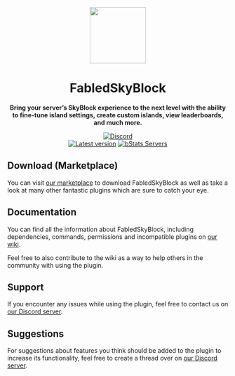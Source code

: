<!--suppress HtmlDeprecatedAttribute -->
<div align="center">
<img src="docs/Logo.png" width="128px">

# FabledSkyBlock
**Bring your server’s SkyBlock experience to the next level with the ability to fine-tune island settings, create custom islands, view leaderboards, and much more.**


[![Discord][Discord shield]][Discord invite]
<br>
[![Latest version][Latest version shield]][Plugin page]
[![bStats Servers][bStats shield]][bStats page]
</div>


## Download (Marketplace)
You can visit [our marketplace][Plugin page] to download FabledSkyBlock as well as take a
look at many other fantastic plugins which are sure to catch your eye.

## Documentation
You can find all the information about FabledSkyBlock, including dependencies, commands, permissions and incompatible
plugins on [our wiki][Plugin wiki].

Feel free to also contribute to the wiki as a way to help others in the community with using the plugin.

## Support
If you encounter any issues while using the plugin, feel free to contact us on
[our Discord server][Discord invite].

## Suggestions
For suggestions about features you think should be added to the plugin to increase its functionality, feel free to
create a thread over on [our Discord server][Discord invite].


[Plugin page]: https://songoda.com/product/13
[Plugin wiki]: https://wiki.songoda.com/FabledSkyBlock-1130f1089702818c94b7ccf68960e160
[Discord invite]: https://discord.gg/7TXM8xr2Ng

[Discord shield]: https://img.shields.io/discord/1214289374506917889?color=5865F2&label=Discord&logo=discord&logoColor=5865F2
[Latest version shield]: https://img.shields.io/badge/dynamic/xml?style=flat&color=blue&logo=github&logoColor=white&label=Latest&url=https%3A%2F%2Fraw.githubusercontent.com%2FSongoda-Plugins%2FFabledSkyBlock%2Fmaster%2Fpom.xml&query=%2F*%5Blocal-name()%3D'project'%5D%2F*%5Blocal-name()%3D'version'%5D

[bStats page]: https://bstats.org/plugin/bukkit/FabledSkyBlock/4544
[bStats shield]: https://img.shields.io/bstats/servers/4544?label=Servers
